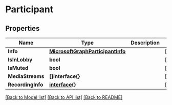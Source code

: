 # Participant

## Properties

Name | Type | Description | Notes
------------ | ------------- | ------------- | -------------
**Info** | [**MicrosoftGraphParticipantInfo**](microsoft.graph.participantInfo.md) |  | [optional] 
**IsInLobby** | **bool** |  | [optional] 
**IsMuted** | **bool** |  | [optional] 
**MediaStreams** | **[]interface{}** |  | [optional] 
**RecordingInfo** | [**interface{}**](.md) |  | [optional] 

[[Back to Model list]](../README.md#documentation-for-models) [[Back to API list]](../README.md#documentation-for-api-endpoints) [[Back to README]](../README.md)


